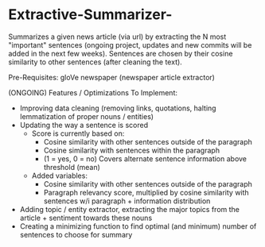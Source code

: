 # Extractive-Summarizer-
Summarizes a given news article (via url) by extracting the N most "important" sentences (ongoing project, updates and new commits will be added in the next few weeks). Sentences are chosen by their cosine similarity to other sentences (after cleaning the text). 

Pre-Requisites:
gloVe 
newspaper (newspaper article extractor)

(ONGOING) Features / Optimizations To Implement:
- Improving data cleaning (removing links, quotations, halting lemmatization of proper nouns / entities)
- Updating the way a sentence is scored
  - Score is currently based on:
      - Cosine similarity with other sentences outside of the paragraph
      - Cosine similarity with sentences within the paragraph 
      - (1 = yes, 0 = no) Covers alternate sentence information above threshold (mean)
  - Added variables:
      - Cosine similarity with other sentences outside of the paragraph
      - Paragraph relevancy score, multiplied by cosine similarity with sentences w/i paragraph + information distribution
- Adding topic / entity extractor, extracting the major topics from the article + sentiment towards these nouns
- Creating a minimizing function to find optimal (and minimum) number of sentences to choose for summary 
      
